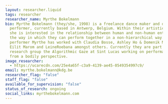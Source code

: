 ```yaml
---
layout: researcher.liquid
tags: researcher
researcher_name: Myrthe Bokelmann
bio: Myrthe Bokelmann (they/she, 1998) is a freelance dance maker and dance
  performer, currently based in Antwerp, Belgium. Within their artistic practice
  she is interested in the relationship between human and non-human entities and
  the way in which they can perform together in a non-hierarchical way. As at 
  performer Myrthe has worked with Claudia Bosse, Ashley Ho & Domenik Naue,
  Eilit Marom and LeineRoebana amongst others. Currently they are part of
  research group the Algorithmic Gaze at Sint Lucas working on performative AI
  from a bodily perspective.
image_researcher:
  - https://ucarecdn.com/25e4a65f-c3a9-4139-ae45-0549354997c9/
email: myrthe.bokelmann@kdg.be
researcher_flag: "false"
staff_flag: "false"
available_for_supervision: "false"
status_of_research: ongoing
social_links: myrthebokelmann.com
---
```

